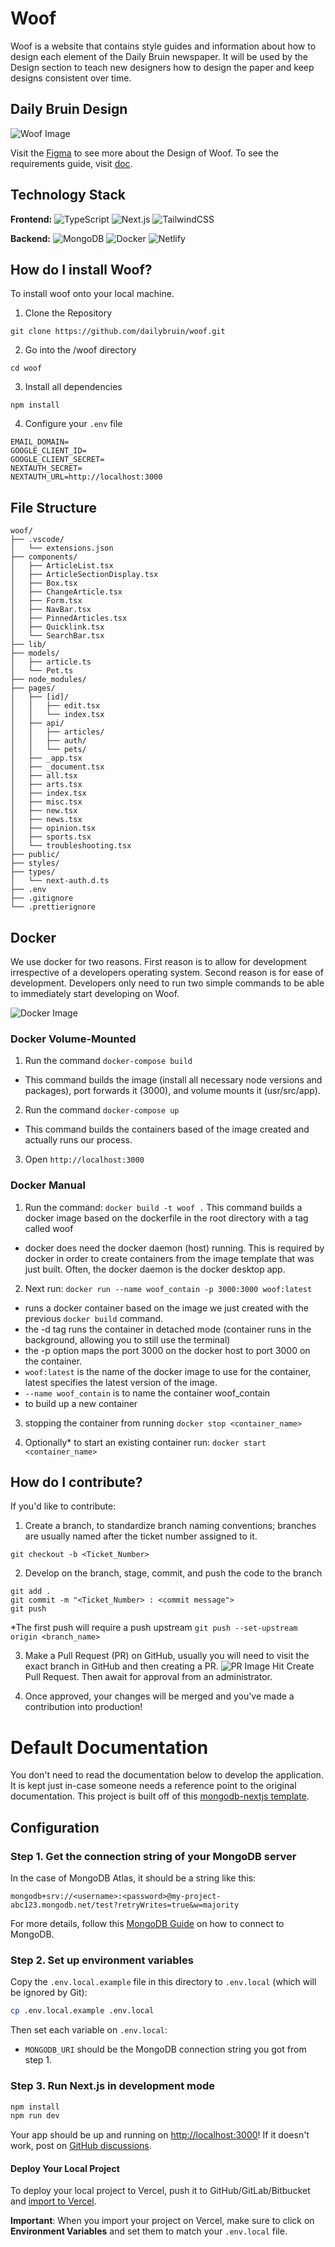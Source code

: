 # Woof 
Woof is a website that contains style guides and information about how to design each element of the Daily Bruin newspaper. It will be used by the Design section to teach new designers how to design the paper and keep designs consistent over time.

## Daily Bruin Design
![Woof Image](./public/Woof_HomePage.png)

Visit the <a href="https://www.figma.com/design/bQuRZ1C2EDqgNmCYui8iqE/woof?node-id=0-1&node-type=canvas" target="_blank">Figma</a> to see more about the Design of Woof. 
To see the requirements guide, visit <a href="https://docs.google.com/document/d/1S7moCvya6fsls2iWeL_YoR239hYyv1JbMTDSRk3CNsk/edit?tab=t.0" target="_blank">doc</a>.

## Technology Stack

**Frontend:**
![TypeScript](https://img.shields.io/badge/-TypeScript-007ACC?style=flat-square&logo=typescript&logoColor=white) 
![Next.js](https://img.shields.io/badge/-Next.js-000000?style=flat-square&logo=next.js&logoColor=white)
![TailwindCSS](https://img.shields.io/badge/-TailwindCSS-38B2AC?style=flat-square&logo=tailwindcss&logoColor=white)

**Backend:**
![MongoDB](https://img.shields.io/badge/-MongoDB-47A248?style=flat-square&logo=mongodb&logoColor=white) 
![Docker](https://img.shields.io/badge/-Docker-2496ED?style=flat-square&logo=docker&logoColor=white) 
![Netlify](https://img.shields.io/badge/-Netlify-00C7B7?style=flat-square&logo=netlify&logoColor=white)

## How do I install Woof?
To install woof onto your local machine. 
1. Clone the Repository
```
git clone https://github.com/dailybruin/woof.git
```
2. Go into the /woof directory
```
cd woof
```
3. Install all dependencies
```
npm install 
```
4. Configure your `.env` file
```
EMAIL_DOMAIN=
GOOGLE_CLIENT_ID=
GOOGLE_CLIENT_SECRET=
NEXTAUTH_SECRET=
NEXTAUTH_URL=http://localhost:3000
```

## File Structure 
```
woof/
├── .vscode/
│   └── extensions.json
├── components/
│   ├── ArticleList.tsx
│   ├── ArticleSectionDisplay.tsx
│   ├── Box.tsx
│   ├── ChangeArticle.tsx
│   ├── Form.tsx
│   ├── NavBar.tsx
│   ├── PinnedArticles.tsx
│   ├── Quicklink.tsx
│   └── SearchBar.tsx
├── lib/
├── models/
│   ├── article.ts
│   └── Pet.ts
├── node_modules/
├── pages/
│   ├── [id]/
│   │   ├── edit.tsx
│   │   └── index.tsx
│   ├── api/
│   │   ├── articles/
│   │   ├── auth/
│   │   └── pets/
│   ├── _app.tsx
│   ├── _document.tsx
│   ├── all.tsx
│   ├── arts.tsx
│   ├── index.tsx
│   ├── misc.tsx
│   ├── new.tsx
│   ├── news.tsx
│   ├── opinion.tsx
│   ├── sports.tsx
│   └── troubleshooting.tsx
├── public/
├── styles/
├── types/
│   └── next-auth.d.ts
├── .env
├── .gitignore
└── .prettierignore
```

## Docker 
We use docker for two reasons. First reason is to allow for development irrespective of a developers operating system. Second reason is for ease of development. Developers only need to run two simple commands to be able to immediately start developing on Woof.

![Docker Image](./public/Docker_Diagram.png)

### Docker Volume-Mounted 
1. Run the command `docker-compose build` 
- This command builds the image (install all necessary node versions and packages), port forwards it (3000), and volume mounts it (usr/src/app).
2. Run the command `docker-compose up`
- This command builds the containers based of the image created and actually runs our process. 
3. Open `http://localhost:3000`


### Docker Manual 

1. Run the command: `docker build -t woof .`
This command builds a docker image based on the dockerfile in the root directory with a tag called woof 
- docker does need the docker daemon (host) running. This is required by docker in order to create containers from the image template that was just built. Often, the docker daemon is the docker desktop app. 

2. Next run: `docker run --name woof_contain -p 3000:3000 woof:latest`
- runs a docker container based on the image we just created with the previous `docker build` command. 
- the -d tag runs the container in detached mode (container runs in the background, allowing you to still use the terminal)
- the -p option maps the port 3000 on the docker host to port 3000 on the container. 
- `woof:latest` is the name of the docker image to use for the container, latest specifies the latest version of the image. 
- `--name woof_contain` is to name the container woof_contain
- to build up a new container 

3. stopping the container from running `docker stop <container_name>` 

4. Optionally* to start an existing container run: `docker start <container_name>`

## How do I contribute?
If you'd like to contribute:
1. Create a branch, to standardize branch naming conventions; branches are usually named after the ticket number assigned to it.
```
git checkout -b <Ticket_Number>
```
2. Develop on the branch, stage, commit, and push the code to the branch
```
git add .
git commit -m "<Ticket_Number> : <commit message">
git push
```
*The first push will require a push upstream 
```git push --set-upstream origin <branch_name>```


3. Make a Pull Request (PR) on GitHub, usually you will need to visit the exact branch in GitHub and then creating a PR. 
![PR Image](./public/PR_instructions.png)
Hit Create Pull Request. Then await for approval from an administrator.

4. Once approved, your changes will be merged and you've made a contribution into production!


# Default Documentation
You don't need to read the documentation below to develop the application. It is kept just in-case someone needs a reference point to the original documentation. This project is built off of this <a href="https://github.com/vercel/mongodb-starter">mongodb-nextjs template</a>.

## Configuration

### Step 1. Get the connection string of your MongoDB server

In the case of MongoDB Atlas, it should be a string like this:

```
mongodb+srv://<username>:<password>@my-project-abc123.mongodb.net/test?retryWrites=true&w=majority
```

For more details, follow this [MongoDB Guide](https://docs.mongodb.com/guides/server/drivers/) on how to connect to MongoDB.

### Step 2. Set up environment variables

Copy the `.env.local.example` file in this directory to `.env.local` (which will be ignored by Git):

```bash
cp .env.local.example .env.local
```

Then set each variable on `.env.local`:

- `MONGODB_URI` should be the MongoDB connection string you got from step 1.

### Step 3. Run Next.js in development mode

```bash
npm install
npm run dev
```

Your app should be up and running on [http://localhost:3000](http://localhost:3000)! If it doesn't work, post on [GitHub discussions](https://github.com/vercel/next.js/discussions).


#### Deploy Your Local Project

To deploy your local project to Vercel, push it to GitHub/GitLab/Bitbucket and [import to Vercel](https://vercel.com/import/git?utm_source=github&utm_medium=readme&utm_campaign=next-example).

**Important**: When you import your project on Vercel, make sure to click on **Environment Variables** and set them to match your `.env.local` file.



